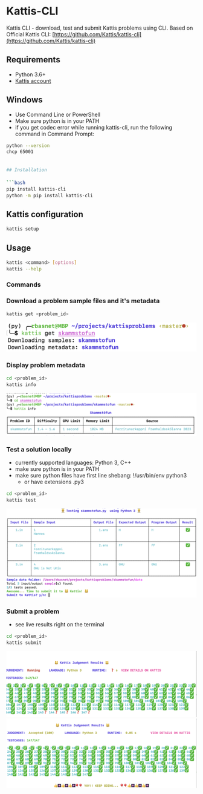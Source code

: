 # Kattis-CLI

Kattis CLI - download, test and submit Kattis problems using CLI.
Based on Official Kattis CLI: [https://github.com/Kattis/kattis-cli](https://github.com/Kattis/kattis-cli)

## Requirements

- Python 3.6+
- [Kattis account](https://open.kattis.com/login/email)

## Windows

- Use Command Line or PowerShell
- Make sure python is in your PATH
- if you get codec error while running kattis-cli, run the following command in Command Prompt:

```bash
python --version
chcp 65001
```

```bash

## Installation

```bash
pip install kattis-cli
python -m pip install kattis-cli
```

## Kattis configuration

```bash
kattis setup
```

## Usage

```bash
kattis <command> [options]
kattis --help
```

### Commands

### Download a problem sample files and it's metadata

```bash
kattis get <problem_id>
```

![Get problem id from URL](images/get.png)

### Display problem metadata

```bash
cd <problem_id>
kattis info
```

![Problem info](images/info.png)

### Test a solution locally

- currently supported languages: Python 3, C++
- make sure python is in your PATH
- make sure python files have first line shebang: !/usr/bin/env python3
    - or have extensions .py3

```bash
cd <problem_id>
kattis test
```

![Test](images/test.png)

### Submit a problem

- see live results right on the terminal

```bash
cd <problem_id>
kattis submit
```

![Progress](images/progress.png)
![Result](images/result.png)
